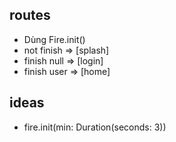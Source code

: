 ## routes
- Dùng Fire.init()
- not finish => [splash]
- finish null => [login]
- finish user => [home]

## ideas
- fire.init(min: Duration(seconds: 3))
